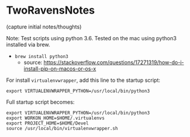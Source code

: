 # TwoRavensNotes
(capture initial notes/thoughts)


Note: Test scripts using python 3.6. Tested on the mac using python3 installed via brew.
  - `brew install python3`
    - source: https://stackoverflow.com/questions/17271319/how-do-i-install-pip-on-macos-or-os-x

For install `virtualenvwrapper`, add this line to the startup script:

```
export VIRTUALENVWRAPPER_PYTHON=/usr/local/bin/python3
```

Full startup script becomes:

```
export VIRTUALENVWRAPPER_PYTHON=/usr/local/bin/python3
export WORKON_HOME=$HOME/.virtualenvs
export PROJECT_HOME=$HOME/Devel
source /usr/local/bin/virtualenvwrapper.sh
```
